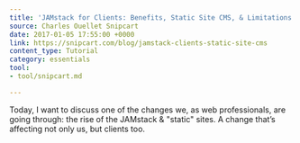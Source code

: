 ```yaml
---
title: 'JAMstack for Clients: Benefits, Static Site CMS, & Limitations'
source: Charles Ouellet Snipcart
date: 2017-01-05 17:55:00 +0000
link: https://snipcart.com/blog/jamstack-clients-static-site-cms
content_type: Tutorial
category: essentials
tool:
- tool/snipcart.md

---
```

Today, I want to discuss one of the changes we, as web professionals, are going through: the rise of the JAMstack & "static" sites. A change that’s affecting not only us, but clients too.
